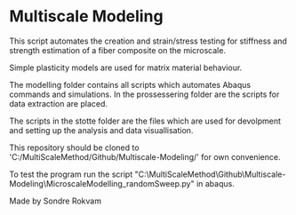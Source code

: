 # Multiscale Modeling

This script automates the creation and strain/stress testing for stiffness and strength estimation of a fiber composite on the microscale.

Simple plasticity models are used for matrix material behaviour.

The modelling folder contains all scripts which automates Abaqus commands and simulations.
In the prossessering folder are the scripts for data extraction are placed.

The scripts in the stotte folder are the files which are used for devolpment and setting up the analysis and data visuallisation.

This repository should be cloned to 'C:/MultiScaleMethod/Github/Multiscale-Modeling/' for own convenience.

To test the program run the script "C:\MultiScaleMethod\Github\Multiscale-Modeling\MicroscaleModelling_randomSweep.py" in abaqus.

Made by Sondre Rokvam


